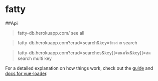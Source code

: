 # fatty
##Api

>fatty-db.herokuapp.com/
see all

>fatty-db.herokuapp.com?crud=search&key=ข้าวสวย
search

>fatty-db.herokuapp.com?crud=searches&key[]=ขนมจีน&key[]=สด
search multi key

For a detailed explanation on how things work, check out the [guide](http://vuejs-templates.github.io/webpack/) and [docs for vue-loader](http://vuejs.github.io/vue-loader).
